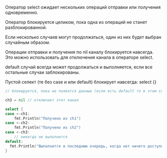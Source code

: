 Оператор select ожидает нескольких операций отправки или получения одновременно.

Оператор блокируется целиком, пока одна из операций не станет разблокированной.

Если несколько случаев могут продолжаться, один из них будет выбран случайным образом.

Операции отправки и получения по nil каналу блокируется навсегда. Это можно использовать для отключения канала в операторе select.

default случай всегда может продолжаться и выполняется, если все остальные случаи заблокированы.

Пустой селект (те без case и или default) блокирует навсегда: select {}

``` go
// блокируется, пока не появятся данные (если есть default то в этом случае выполнится этот кэйс.).

ch3 = nil // отключает этот канал

select {
case <-ch1:
    fmt.Println("Получено из ch1")
case <-ch2:
    fmt.Println("Получено из ch2")
case <-ch3:
    // никогда не выполнится
default:
  fmt.Println("Выполнится в последнюю очередь, когда нет ничего доступного")   
}
```




